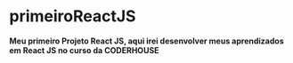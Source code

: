 # primeiroReactJS
**Meu primeiro Projeto React JS, aqui irei desenvolver meus aprendizados em React JS no curso da CODERHOUSE**
